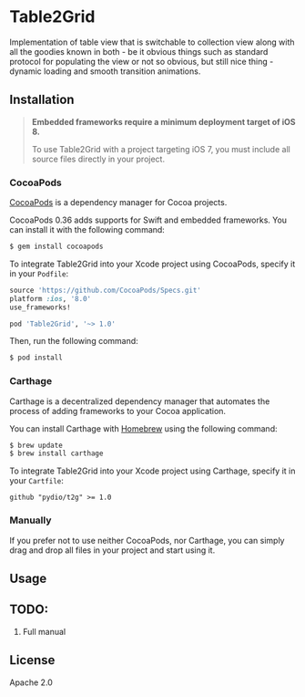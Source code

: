 # Table2Grid

Implementation of table view that is switchable to collection view along with all the goodies known in both - be it obvious things such as standard protocol for populating the view or not so obvious, but still nice thing - dynamic loading and smooth transition animations.

## Installation

> **Embedded frameworks require a minimum deployment target of iOS 8.**
>
> To use Table2Grid with a project targeting iOS 7, you must include all source files directly in your project.


### CocoaPods
[CocoaPods](http://cocoapods.org) is a dependency manager for Cocoa projects.

CocoaPods 0.36 adds supports for Swift and embedded frameworks. You can install it with the following command:

```bash
$ gem install cocoapods
```

To integrate Table2Grid into your Xcode project using CocoaPods, specify it in your `Podfile`:

```ruby
source 'https://github.com/CocoaPods/Specs.git'
platform :ios, '8.0'
use_frameworks!

pod 'Table2Grid', '~> 1.0'
```

Then, run the following command:

```bash
$ pod install
```

### Carthage
Carthage is a decentralized dependency manager that automates the process of adding frameworks to your Cocoa application.

You can install Carthage with [Homebrew](http://brew.sh/) using the following command:

```bash
$ brew update
$ brew install carthage
```

To integrate Table2Grid into your Xcode project using Carthage, specify it in your `Cartfile`:

```ogdl
github "pydio/t2g" >= 1.0
```

### Manually
If you prefer not to use neither CocoaPods, nor Carthage, you can simply drag and drop all files in your project and start using it.

## Usage

## TODO:

1. Full manual

## License
Apache 2.0